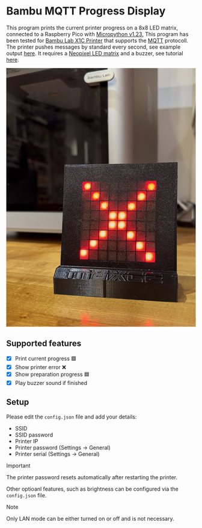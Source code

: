 # Bambu MQTT Progress Display
This program prints the current printer progress on a 8x8 LED matrix, connected to a Raspberry Pico with [Micropython v1.23.](https://docs.micropython.org/en/v1.23.0/)
This program has been tested for [Bambu Lab X1C Printer](https://eu.store.bambulab.com/products/x1-carbon?srsltid=AfmBOopFs9a93pwfv7qHibLEP5UfgySgJ1MaMIiTjB-XtYBMTHl01if_) that supports the [MQTT](https://en.wikipedia.org/wiki/MQTT) protocoll. The printer pushes messages by standard every second, see example output [here](/doc/example_response.json). It requires a [Neopixel LED matrix](https://www.adafruit.com/product/1487) and a buzzer, see tutorial [here](https://www.tomshardware.com/how-to/buzzer-music-raspberry-pi-pico).

![Bambu Labs X1C](/doc/main.jpeg)

## Supported features
- [x] Print current progress 🟩
- [x] Show printer error ❌
- [x] Show preparation progress 🟦
- [x] Play buzzer sound if finished

## Setup
Please edit the `config.json` file and add your details:
- SSID
- SSID password
- Printer IP
- Printer password (Settings -> General)
- Printer serial (Settings -> General)

> [!IMPORTANT]  
> The printer password resets automatically after restarting the printer.

Other optioanl features, such as brightness can be configured via the `config.json` file.

> [!NOTE]  
> Only LAN mode can be either turned on or off and is not necessary.
